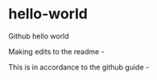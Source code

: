 # hello-world
Github hello world 

Making edits to the readme -

This is in accordance to the github guide -
